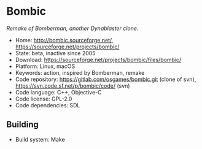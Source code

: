 # Bombic

_Remake of Bomberman, another Dynablaster clone._

- Home: http://bombic.sourceforge.net/, https://sourceforge.net/projects/bombic/
- State: beta, inactive since 2005
- Download: https://sourceforge.net/projects/bombic/files/bombic/
- Platform: Linux, macOS
- Keywords: action, inspired by Bomberman, remake
- Code repository: https://gitlab.com/osgames/bombic.git (clone of svn), https://svn.code.sf.net/p/bombic/code/ (svn)
- Code language: C++, Objective-C
- Code license: GPL-2.0
- Code dependencies: SDL

## Building

- Build system: Make